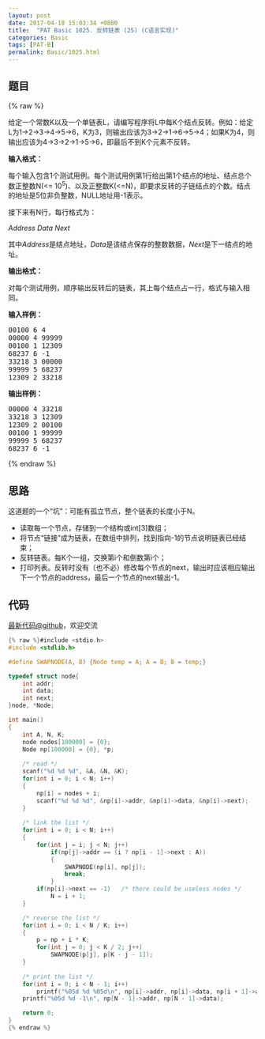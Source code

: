 ```yaml
---
layout: post
date: 2017-04-18 15:03:34 +0800
title:  "PAT Basic 1025. 反转链表 (25) (C语言实现)"
categories: Basic
tags: [PAT-B]
permalink: Basic/1025.html
---
```


## 题目

{% raw %}<div id="problemContent">
<p>给定一个常数K以及一个单链表L，请编写程序将L中每K个结点反转。例如：给定L为1→2→3→4→5→6，K为3，则输出应该为3→2→1→6→5→4；如果K为4，则输出应该为4→3→2→1→5→6，即最后不到K个元素不反转。</p>
<p><b>
输入格式：
</b></p>
<p>每个输入包含1个测试用例。每个测试用例第1行给出第1个结点的地址、结点总个数正整数N(&lt;= 10<sup>5</sup>)、以及正整数K(&lt;=N)，即要求反转的子链结点的个数。结点的地址是5位非负整数，NULL地址用-1表示。</p>
<p>接下来有N行，每行格式为：</p>
<p><i>Address Data Next</i></p>
<p>其中<i>Address</i>是结点地址，<i>Data</i>是该结点保存的整数数据，<i>Next</i>是下一结点的地址。</p>
<p><b>
输出格式：
</b></p>
<p>对每个测试用例，顺序输出反转后的链表，其上每个结点占一行，格式与输入相同。</p>
<b>输入样例：</b><pre>
00100 6 4
00000 4 99999
00100 1 12309
68237 6 -1
33218 3 00000
99999 5 68237
12309 2 33218
</pre>
<b>输出样例：</b><pre>
00000 4 33218
33218 3 12309
12309 2 00100
00100 1 99999
99999 5 68237
68237 6 -1
</pre>
</div>{% endraw %}

## 思路

这道题的一个“坑”：可能有孤立节点，整个链表的长度小于N。

- 读取每一个节点，存储到一个结构或int[3]数组；
- 将节点“链接”成为链表，在数组中排列，找到指向-1的节点说明链表已经结束；
- 反转链表。每K个一组，交换第i个和倒数第i个；
- 打印列表。反转时没有（也不必）修改每个节点的next，输出时应该相应输出下一个节点的address，最后一个节点的next输出-1。

## 代码

[最新代码@github](https://github.com/OliverLew/PAT/blob/master/PATBasic/1025.c)，欢迎交流
```c
{% raw %}#include <stdio.h>
#include <stdlib.h>

#define SWAPNODE(A, B) {Node temp = A; A = B; B = temp;}

typedef struct node{
    int addr;
    int data;
    int next;
}node, *Node;

int main()
{
    int A, N, K;
    node nodes[100000] = {0};
    Node np[100000] = {0}, *p;
    
    /* read */
    scanf("%d %d %d", &A, &N, &K);
    for(int i = 0; i < N; i++) 
    {
        np[i] = nodes + i;
        scanf("%d %d %d", &np[i]->addr, &np[i]->data, &np[i]->next);
    }
    
    /* link the list */
    for(int i = 0; i < N; i++)
    {
        for(int j = i; j < N; j++)
            if(np[j]->addr == (i ? np[i - 1]->next : A))
            {
                SWAPNODE(np[i], np[j]);
                break;
            }
        if(np[i]->next == -1)   /* there could be useless nodes */
            N = i + 1;
    }

    /* reverse the list */
    for(int i = 0; i < N / K; i++)
    {
        p = np + i * K;
        for(int j = 0; j < K / 2; j++)
            SWAPNODE(p[j], p[K - j - 1]);
    }
    
    /* print the list */
    for(int i = 0; i < N - 1; i++)
        printf("%05d %d %05d\n", np[i]->addr, np[i]->data, np[i + 1]->addr);
    printf("%05d %d -1\n", np[N - 1]->addr, np[N - 1]->data);

    return 0;
}
{% endraw %}
```